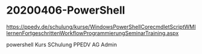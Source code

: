 # 20200406-PowerShell

https://ppedv.de/schulung/kurse/WindowsPowerShellCorecmdletScriptWMIlernenFortgeschrittenWorkflowProgrammierungSeminarTraining.aspx

powershell Kurs SChulung PPEDV AG Admin
